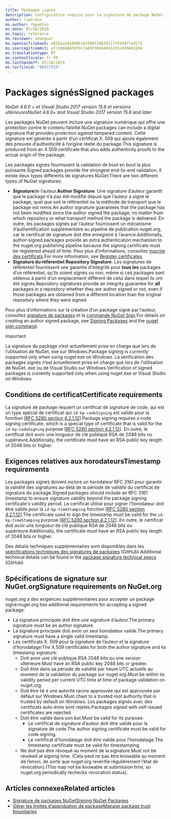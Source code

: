 ```yaml
---
title: Packages signés
description: Configuration requise pour la signature de package NuGet.
author: rido-min
ms.author: rmpablos
ms.date: 05/18/2018
ms.topic: reference
ms.reviewer: ananguar
ms.openlocfilehash: e02b2a241008b1b7096f20b351173fd3df7ed172
ms.sourcegitcommit: efc18d484fdf0c7a8979b564dcb191c030601bb4
ms.translationtype: MT
ms.contentlocale: fr-FR
ms.lasthandoff: 07/18/2019
ms.locfileid: "68317515"
---
```

# <a name="signed-packages"></a><span data-ttu-id="c1479-103">Packages signés</span><span class="sxs-lookup"><span data-stu-id="c1479-103">Signed packages</span></span>

<span data-ttu-id="c1479-104">*NuGet 4.6.0 + et Visual Studio 2017 version 15,6 et versions ultérieures*</span><span class="sxs-lookup"><span data-stu-id="c1479-104">*NuGet 4.6.0+ and Visual Studio 2017 version 15.6 and later*</span></span>

<span data-ttu-id="c1479-105">Les packages NuGet peuvent inclure une signature numérique qui offre une protection contre le contenu falsifié.</span><span class="sxs-lookup"><span data-stu-id="c1479-105">NuGet packages can include a digital signature that provides protection against tampered content.</span></span> <span data-ttu-id="c1479-106">Cette signature est générée à partir d’un certificat X. 509 qui ajoute également des preuves d’authenticité à l’origine réelle du package.</span><span class="sxs-lookup"><span data-stu-id="c1479-106">This signature is produced from an X.509 certificate that also adds authenticity proofs to the actual origin of the package.</span></span>

<span data-ttu-id="c1479-107">Les packages signés fournissent la validation de bout en bout la plus puissante.</span><span class="sxs-lookup"><span data-stu-id="c1479-107">Signed packages provide the strongest end-to-end validation.</span></span> <span data-ttu-id="c1479-108">Il existe deux types différents de signatures NuGet:</span><span class="sxs-lookup"><span data-stu-id="c1479-108">There are two different types of NuGet signatures:</span></span>
- <span data-ttu-id="c1479-109">**Signature**de l’auteur.</span><span class="sxs-lookup"><span data-stu-id="c1479-109">**Author Signature**.</span></span> <span data-ttu-id="c1479-110">Une signature d’auteur garantit que le package n’a pas été modifié depuis que l’auteur a signé le package, quel que soit le référentiel ou la méthode de transport que le package est remis.</span><span class="sxs-lookup"><span data-stu-id="c1479-110">An author signature guarantees that the package has not been modified since the author signed the package, no matter from which repository or what transport method the package is delivered.</span></span> <span data-ttu-id="c1479-111">En outre, les packages signés par l’auteur fournissent un mécanisme d’authentification supplémentaire au pipeline de publication nuget.org, car le certificat de signature doit être enregistré à l’avance.</span><span class="sxs-lookup"><span data-stu-id="c1479-111">Additionally, author-signed packages provide an extra authentication mechanism to the nuget.org publishing pipeline because the signing certificate must be registered ahead of time.</span></span> <span data-ttu-id="c1479-112">Pour plus d’informations, consultez [inscrire des certificats](#signature-requirements-on-nugetorg).</span><span class="sxs-lookup"><span data-stu-id="c1479-112">For more information, see [Register certificates](#signature-requirements-on-nugetorg).</span></span>
- <span data-ttu-id="c1479-113">**Signature du référentiel**.</span><span class="sxs-lookup"><span data-stu-id="c1479-113">**Repository Signature**.</span></span> <span data-ttu-id="c1479-114">Les signatures de référentiel fournissent une garantie d’intégrité pour **tous les** packages d’un référentiel, qu’ils soient signés ou non, même si ces packages sont obtenus à partir d’un emplacement différent de celui dans lequel ils ont été signés.</span><span class="sxs-lookup"><span data-stu-id="c1479-114">Repository signatures provide an integrity guarantee for **all** packages in a repository whether they are author signed or not, even if those packages are obtained from a different location than the original repository where they were signed.</span></span>   

<span data-ttu-id="c1479-115">Pour plus d’informations sur la création d’un package signé par l’auteur, consultez [signature de packages](../create-packages/Sign-a-package.md) et la [commande NuGet Sign](../reference/cli-reference/cli-ref-sign.md).</span><span class="sxs-lookup"><span data-stu-id="c1479-115">For details on creating an author signed package, see [Signing Packages](../create-packages/Sign-a-package.md) and the [nuget sign command](../reference/cli-reference/cli-ref-sign.md).</span></span>

> [!Important]
> <span data-ttu-id="c1479-116">La signature du package n’est actuellement prise en charge que lors de l’utilisation de NuGet. exe sur Windows.</span><span class="sxs-lookup"><span data-stu-id="c1479-116">Package signing is currently supported only when using nuget.exe on Windows.</span></span> <span data-ttu-id="c1479-117">La vérification des packages signés n’est actuellement prise en charge que lors de l’utilisation de NuGet. exe ou de Visual Studio sur Windows.</span><span class="sxs-lookup"><span data-stu-id="c1479-117">Verification of signed packages is currently supported only when using nuget.exe or Visual Studio on Windows.</span></span>

## <a name="certificate-requirements"></a><span data-ttu-id="c1479-118">Conditions de certificat</span><span class="sxs-lookup"><span data-stu-id="c1479-118">Certificate requirements</span></span>

<span data-ttu-id="c1479-119">La signature de package requiert un certificat de signature de code, qui est un type spécial de certificat qui `id-kp-codeSigning` est valide pour la fonction [[RFC 5280 section 4.2.1.12](https://tools.ietf.org/html/rfc5280#section-4.2.1.12)].</span><span class="sxs-lookup"><span data-stu-id="c1479-119">Package signing requires a code signing certificate, which is a special type of certificate that is valid for the `id-kp-codeSigning` purpose [[RFC 5280 section 4.2.1.12](https://tools.ietf.org/html/rfc5280#section-4.2.1.12)].</span></span> <span data-ttu-id="c1479-120">En outre, le certificat doit avoir une longueur de clé publique RSA de 2048 bits ou supérieure.</span><span class="sxs-lookup"><span data-stu-id="c1479-120">Additionally, the certificate must have an RSA public key length of 2048 bits or higher.</span></span>

## <a name="timestamp-requirements"></a><span data-ttu-id="c1479-121">Exigences relatives aux horodateurs</span><span class="sxs-lookup"><span data-stu-id="c1479-121">Timestamp requirements</span></span>

<span data-ttu-id="c1479-122">Les packages signés doivent inclure un horodateur RFC 3161 pour garantir la validité des signatures au-delà de la période de validité du certificat de signature du package.</span><span class="sxs-lookup"><span data-stu-id="c1479-122">Signed packages should include an RFC 3161 timestamp to ensure signature validity beyond the package signing certificate's validity period.</span></span> <span data-ttu-id="c1479-123">Le certificat utilisé pour signer l’horodateur doit être valide pour la `id-kp-timeStamping` fonction [[RFC 5280 section 4.2.1.12](https://tools.ietf.org/html/rfc5280#section-4.2.1.12)].</span><span class="sxs-lookup"><span data-stu-id="c1479-123">The certificate used to sign the timestamp must be valid for the `id-kp-timeStamping` purpose [[RFC 5280 section 4.2.1.12](https://tools.ietf.org/html/rfc5280#section-4.2.1.12)].</span></span> <span data-ttu-id="c1479-124">En outre, le certificat doit avoir une longueur de clé publique RSA de 2048 bits ou supérieure.</span><span class="sxs-lookup"><span data-stu-id="c1479-124">Additionally, the certificate must have an RSA public key length of 2048 bits or higher.</span></span>

<span data-ttu-id="c1479-125">Des détails techniques supplémentaires sont disponibles dans les [spécifications techniques des signatures de packages](https://github.com/NuGet/Home/wiki/Package-Signatures-Technical-Details) (GitHub).</span><span class="sxs-lookup"><span data-stu-id="c1479-125">Additional technical details can be found in the [package signature technical specs](https://github.com/NuGet/Home/wiki/Package-Signatures-Technical-Details) (GitHub).</span></span>

## <a name="signature-requirements-on-nugetorg"></a><span data-ttu-id="c1479-126">Spécifications de signature sur NuGet.org</span><span class="sxs-lookup"><span data-stu-id="c1479-126">Signature requirements on NuGet.org</span></span>

<span data-ttu-id="c1479-127">nuget.org a des exigences supplémentaires pour accepter un package signé:</span><span class="sxs-lookup"><span data-stu-id="c1479-127">nuget.org has additional requirements for accepting a signed package:</span></span>

- <span data-ttu-id="c1479-128">La signature principale doit être une signature d’auteur.</span><span class="sxs-lookup"><span data-stu-id="c1479-128">The primary signature must be an author signature.</span></span>
- <span data-ttu-id="c1479-129">La signature principale doit avoir un seul horodateur valide.</span><span class="sxs-lookup"><span data-stu-id="c1479-129">The primary signature must have a single valid timestamp.</span></span>
- <span data-ttu-id="c1479-130">Les certificats X. 509 pour la signature de l’auteur et la signature d’horodatage:</span><span class="sxs-lookup"><span data-stu-id="c1479-130">The X.509 certificates for both the author signature and its timestamp signature:</span></span>
  - <span data-ttu-id="c1479-131">Doit avoir une clé publique RSA 2048 bits ou une version ultérieure.</span><span class="sxs-lookup"><span data-stu-id="c1479-131">Must have an RSA public key 2048 bits or greater.</span></span>
  - <span data-ttu-id="c1479-132">Doit être dans sa période de validité par heure UTC actuelle au moment de la validation du package sur nuget.org.</span><span class="sxs-lookup"><span data-stu-id="c1479-132">Must be within its validity period per current UTC time at time of package validation on nuget.org.</span></span>
  - <span data-ttu-id="c1479-133">Doit être lié à une autorité racine approuvée qui est approuvée par défaut sur Windows.</span><span class="sxs-lookup"><span data-stu-id="c1479-133">Must chain to a trusted root authority that is trusted by default on Windows.</span></span> <span data-ttu-id="c1479-134">Les packages signés avec des certificats auto-émis sont rejetés.</span><span class="sxs-lookup"><span data-stu-id="c1479-134">Packages signed with self-issued certificates are rejected.</span></span>
  - <span data-ttu-id="c1479-135">Doit être valide dans son but:</span><span class="sxs-lookup"><span data-stu-id="c1479-135">Must be valid for its purpose:</span></span> 
    - <span data-ttu-id="c1479-136">Le certificat de signature d’auteur doit être valide pour la signature de code.</span><span class="sxs-lookup"><span data-stu-id="c1479-136">The author signing certificate must be valid for code signing.</span></span>
    - <span data-ttu-id="c1479-137">Le certificat d’horodatage doit être valide pour l’horodatage.</span><span class="sxs-lookup"><span data-stu-id="c1479-137">The timestamp certificate must be valid for timestamping.</span></span>
  - <span data-ttu-id="c1479-138">Ne doit pas être révoqué au moment de la signature.</span><span class="sxs-lookup"><span data-stu-id="c1479-138">Must not be revoked at signing time.</span></span> <span data-ttu-id="c1479-139">(Cela peut ne pas être knowable au moment de l’envoi, de sorte que nuget.org revérifie régulièrement l’état de révocation).</span><span class="sxs-lookup"><span data-stu-id="c1479-139">(This may not be knowable at submission time, so nuget.org periodically rechecks revocation status).</span></span>
  
  
## <a name="related-articles"></a><span data-ttu-id="c1479-140">Articles connexes</span><span class="sxs-lookup"><span data-stu-id="c1479-140">Related articles</span></span>

- [<span data-ttu-id="c1479-141">Signature de packages NuGet</span><span class="sxs-lookup"><span data-stu-id="c1479-141">Signing NuGet Packages</span></span>](../create-packages/Sign-a-Package.md)
- [<span data-ttu-id="c1479-142">Gérer les limites d’approbation de package</span><span class="sxs-lookup"><span data-stu-id="c1479-142">Manage package trust boundaries</span></span>](../consume-packages/installing-signed-packages.md)
